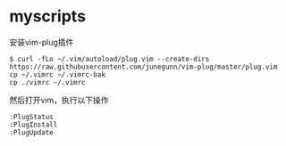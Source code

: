 # myscripts

安装vim-plug插件
```shell
$ curl -fLo ~/.vim/autoload/plug.vim --create-dirs https://raw.githubusercontent.com/junegunn/vim-plug/master/plug.vim
cp ~/.vimrc ~/.vimrc-bak
cp ./vimrc ~/.vimrc

```
然后打开vim，执行以下操作

```shell
:PlugStatus
:PlugInstall
:PlugUpdate
```


